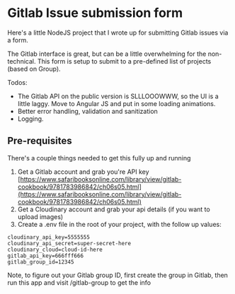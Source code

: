 # Gitlab Issue submission form
Here's a little NodeJS project that I wrote up for submitting Gitlab issues via a form.

The Gitlab interface is great, but can be a little overwhelming for the non-technical. This form is setup to submit to a pre-defined list of projects (based on Group).

Todos:
- The Gitlab API on the public version is SLLLOOOWWW, so the UI is a little laggy. Move to Angular JS and put in some loading animations.
- Better error handling, validation and sanitization
- Logging.

## Pre-requisites

There's a couple things needed to get this fully up and running

1. Get a Gitlab account and grab you're API key [https://www.safaribooksonline.com/library/view/gitlab-cookbook/9781783986842/ch06s05.html](https://www.safaribooksonline.com/library/view/gitlab-cookbook/9781783986842/ch06s05.html)
2. Get a Cloudinary account and grab your api details (if you want to upload images)
3. Create a .env file in the root of your project, with the follow up values:

```
cloudinary_api_key=5555555
cloudinary_api_secret=super-secret-here
cloudinary_cloud=cloud-id-here
gitlab_api_key=666fff666
gitlab_group_id=12345
```

Note, to figure out your Gitlab group ID, first create the group in Gitlab, then run this app and visit /gitlab-group to get the info

